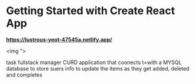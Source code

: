 # Getting Started with Create React App

**https://lustrous-yeot-47545a.netlify.app/**



<img 
">


task fullstack manager CURD application that coonects t=with a MYSQL database to store suers info to update the items as they get added,  deleted and completes
